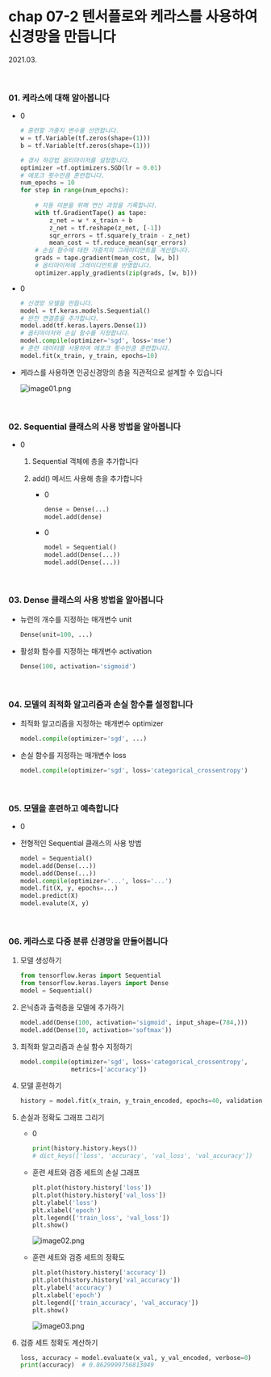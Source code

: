 # chap 07-2 텐서플로와 케라스를 사용하여 신경망을 만듭니다

2021.03.

<br>

### 01. 케라스에 대해 알아봅니다

* 0

  ```python
  # 훈련할 가중치 변수를 선언합니다.
  w = tf.Variable(tf.zeros(shape=(1)))
  b = tf.Variable(tf.zeros(shape=(1)))
  
  # 경사 하강법 옵티마이저를 설정합니다.
  optimizer =tf.optimizers.SGD(lr = 0.01)
  # 에포크 횟수만큼 훈련합니다.
  num_epochs = 10
  for step in range(num_epochs):
      
      # 자동 미분을 위해 연산 과정을 기록합니다.
      with tf.GradientTape() as tape:
          z_net = w * x_train + b
          z_net = tf.reshape(z_net, [-1])
          sqr_errors = tf.square(y_train - z_net)
          mean_cost = tf.reduce_mean(sqr_errors)
      # 손실 함수에 대한 가중치의 그레이디언트를 계산합니다.
      grads = tape.gradient(mean_cost, [w, b])
      # 옵티마이저에 그레이디언트를 반영합니다.
      optimizer.apply_gradients(zip(grads, [w, b]))
  ```

* 0

  ```python
  # 신경망 모델을 만듭니다.
  model = tf.keras.models.Sequential()
  # 완전 연결층을 추가합니다. 
  model.add(tf.keras.layers.Dense(1))
  # 옵티마이저와 손실 함수를 지정합니다.
  model.compile(optimizer='sgd', loss='mse')
  # 훈련 데이터를 사용하여 에포크 횟수만큼 훈련합니다.
  model.fit(x_train, y_train, epochs=10)
  ```

* 케라스를 사용하면 인공신경망의 층을 직관적으로 설계할 수 있습니다

  ![image01.png](https://github.com/hyunmin0317/DeepLearning_Study/blob/master/chap07/section2/github/image01.PNG?raw=true)

<br>

### 02. Sequential 클래스의 사용 방법을 알아봅니다

* 0

  1. Sequential 객체에 층을 추가합니다

  2. add() 메서드 사용해 층을 추가합니다

     * 0

       ```python
       dense = Dense(...)
       model.add(dense)
       ```

       

     * 0

       ```python
       model = Sequential()
       model.add(Dense(...))
       model.add(Dense(...))
       ```

       

<br>

### 03. Dense 클래스의 사용 방법을 알아봅니다

* 뉴런의 개수를 지정하는 매개변수 unit

  ```python
  Dense(unit=100, ...)
  ```

  

* 활성화 함수를 지정하는 매개변수 activation

  ```python
  Dense(100, activation='sigmoid')
  ```

  

<br>

### 04. 모델의 최적화 알고리즘과 손실 함수를 설정합니다

* 최적화 알고리즘을 지정하는 매개변수 optimizer

  ```python
  model.compile(optimizer='sgd', ...)
  ```

  

* 손실 함수를 지정하는 매개변수 loss

  ```python
  model.compile(optimizer='sgd', loss='categorical_crossentropy')
  ```

  

<br>

### 05. 모델을 훈련하고 예측합니다

* 0

* 전형적인 Sequential 클래스의 사용 방법

  ```python
  model = Sequential()
  model.add(Dense(...))
  model.add(Dense(...))
  model.compile(optimizer='...', loss='...')
  model.fit(X, y, epochs=...)
  model.predict(X)
  model.evalute(X, y)
  ```

  

<br>

### 06. 케라스로 다중 분류 신경망을 만들어봅니다

1. 모델 생성하기

   ```python
   from tensorflow.keras import Sequential
   from tensorflow.keras.layers import Dense
   model = Sequential()
   ```

   

2. 은닉층과 출력층을 모델에 추가하기

   ```python
   model.add(Dense(100, activation='sigmoid', input_shape=(784,)))
   model.add(Dense(10, activation='softmax'))
   ```

   

3. 최적화 알고리즘과 손실 함수 지정하기

   ```python
   model.compile(optimizer='sgd', loss='categorical_crossentropy',
                 metrics=['accuracy'])
   ```

   

4. 모델 훈련하기

   ```python
   history = model.fit(x_train, y_train_encoded, epochs=40, validation_data=(x_val, y_val_encoded))
   ```

   

5. 손실과 정확도 그래프 그리기

   * 0

     ```python
     print(history.history.keys())	
     # dict_keys(['loss', 'accuracy', 'val_loss', 'val_accuracy'])
     ```

     

   * 훈련 세트와 검증 세트의 손실 그래프

     ```python
     plt.plot(history.history['loss'])
     plt.plot(history.history['val_loss'])
     plt.ylabel('loss')
     plt.xlabel('epoch')
     plt.legend(['train_loss', 'val_loss'])
     plt.show()
     ```

     ![image02.png](https://github.com/hyunmin0317/DeepLearning_Study/blob/master/chap07/section2/github/image02.PNG?raw=true)

   * 훈련 세트와 검증 세트의 정확도

     ```python
     plt.plot(history.history['accuracy'])
     plt.plot(history.history['val_accuracy'])
     plt.ylabel('accuracy')
     plt.xlabel('epoch')
     plt.legend(['train_accuracy', 'val_accuracy'])
     plt.show()
     ```

     ![image03.png](https://github.com/hyunmin0317/DeepLearning_Study/blob/master/chap07/section2/github/image03.PNG?raw=true)

6. 검증 세트 정확도 계산하기

   ```python
   loss, accuracy = model.evaluate(x_val, y_val_encoded, verbose=0)
   print(accuracy)	# 0.8629999756813049
   ```

   
